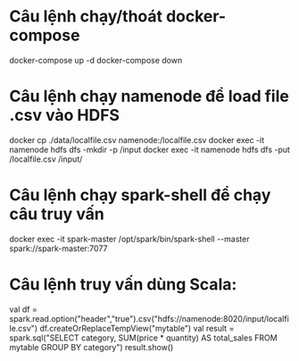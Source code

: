 # Câu lệnh chạy/thoát docker-compose
docker-compose up -d
docker-compose down

# Câu lệnh chạy namenode để load file .csv vào HDFS
docker cp ./data/localfile.csv namenode:/localfile.csv
docker exec -it namenode hdfs dfs -mkdir -p /input
docker exec -it namenode hdfs dfs -put /localfile.csv /input/

# Câu lệnh chạy spark-shell để chạy câu truy vấn
docker exec -it spark-master /opt/spark/bin/spark-shell --master spark://spark-master:7077

# Câu lệnh truy vấn dùng Scala:
val df = spark.read.option("header","true").csv("hdfs://namenode:8020/input/localfile.csv")
df.createOrReplaceTempView("mytable")
val result = spark.sql("SELECT category, SUM(price * quantity) AS total_sales FROM mytable GROUP BY category")
result.show()